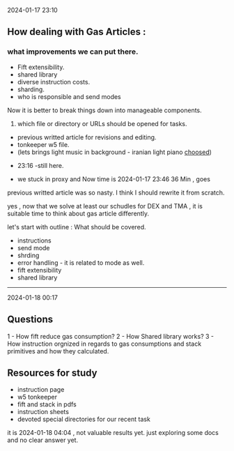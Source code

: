 2024-01-17 23:10
## How dealing with Gas Articles :

### what improvements we can put there.
- Fift extensibility.
- shared library
- diverse instruction costs.
- sharding.
- who is responsible and send modes 

Now it is better to break things down into manageable components.

1) which file or directory or URLs should be opened for tasks.

* previous writted article for revisions and editing.
* tonkeeper w5 file.
* (lets brings light music in background - iranian light piano [choosed](https://www.youtube.com/watch?v=VS3LafxrMIs)) 
- 23:16 -still here.

- we stuck in proxy and Now time is 2024-01-17 23:46
36 Min , goes 

previous writted article was so nasty. I think I should rewrite it from scratch.
 
yes , now that we solve at least our schudles for DEX and TMA , it is suitable time to think about gas article differently.

let's start with outline :
What should be covered.

- instructions 
- send mode 
- shrding 
- error handling - it is related to mode as well.
- fift extensibility
- shared library
***

2024-01-18 00:17


## Questions
1 - How fift reduce gas consumption?
2 - How Shared library works?
3 - How instruction orgnized in regards to gas consumptions and stack primitives and how they calculated.

## Resources for study

- instruction page 
- w5 tonkeeper 
- fift and stack in pdfs
- instruction sheets 
- devoted special directories for our recent task 

it is 2024-01-18 04:04 , not valuable results yet. just exploring some docs and no clear answer yet.

